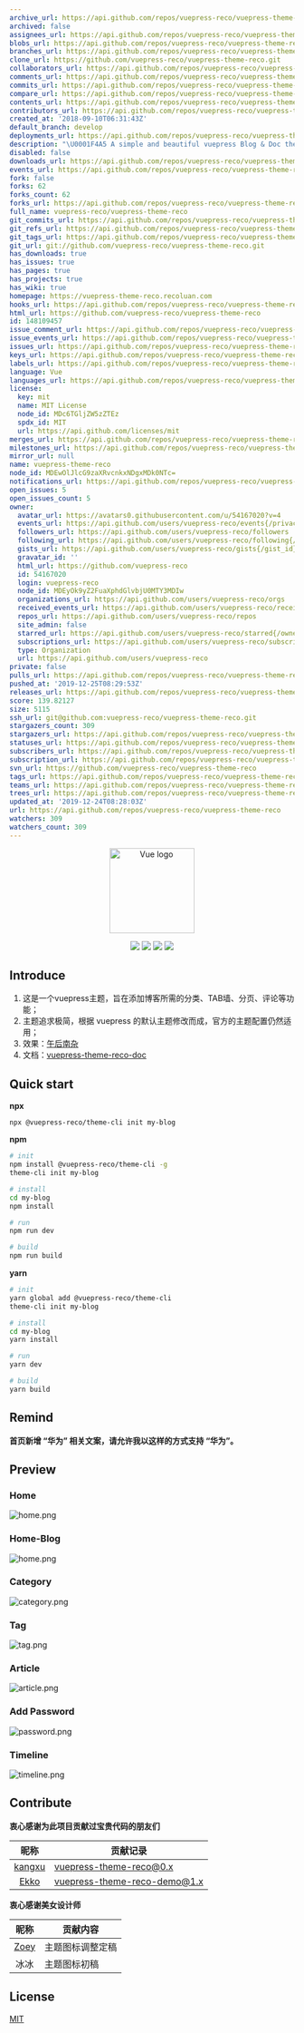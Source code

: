 ```yaml
---
archive_url: https://api.github.com/repos/vuepress-reco/vuepress-theme-reco/{archive_format}{/ref}
archived: false
assignees_url: https://api.github.com/repos/vuepress-reco/vuepress-theme-reco/assignees{/user}
blobs_url: https://api.github.com/repos/vuepress-reco/vuepress-theme-reco/git/blobs{/sha}
branches_url: https://api.github.com/repos/vuepress-reco/vuepress-theme-reco/branches{/branch}
clone_url: https://github.com/vuepress-reco/vuepress-theme-reco.git
collaborators_url: https://api.github.com/repos/vuepress-reco/vuepress-theme-reco/collaborators{/collaborator}
comments_url: https://api.github.com/repos/vuepress-reco/vuepress-theme-reco/comments{/number}
commits_url: https://api.github.com/repos/vuepress-reco/vuepress-theme-reco/commits{/sha}
compare_url: https://api.github.com/repos/vuepress-reco/vuepress-theme-reco/compare/{base}...{head}
contents_url: https://api.github.com/repos/vuepress-reco/vuepress-theme-reco/contents/{+path}
contributors_url: https://api.github.com/repos/vuepress-reco/vuepress-theme-reco/contributors
created_at: '2018-09-10T06:31:43Z'
default_branch: develop
deployments_url: https://api.github.com/repos/vuepress-reco/vuepress-theme-reco/deployments
description: "\U0001F4A5 A simple and beautiful vuepress Blog & Doc theme."
disabled: false
downloads_url: https://api.github.com/repos/vuepress-reco/vuepress-theme-reco/downloads
events_url: https://api.github.com/repos/vuepress-reco/vuepress-theme-reco/events
fork: false
forks: 62
forks_count: 62
forks_url: https://api.github.com/repos/vuepress-reco/vuepress-theme-reco/forks
full_name: vuepress-reco/vuepress-theme-reco
git_commits_url: https://api.github.com/repos/vuepress-reco/vuepress-theme-reco/git/commits{/sha}
git_refs_url: https://api.github.com/repos/vuepress-reco/vuepress-theme-reco/git/refs{/sha}
git_tags_url: https://api.github.com/repos/vuepress-reco/vuepress-theme-reco/git/tags{/sha}
git_url: git://github.com/vuepress-reco/vuepress-theme-reco.git
has_downloads: true
has_issues: true
has_pages: true
has_projects: true
has_wiki: true
homepage: https://vuepress-theme-reco.recoluan.com
hooks_url: https://api.github.com/repos/vuepress-reco/vuepress-theme-reco/hooks
html_url: https://github.com/vuepress-reco/vuepress-theme-reco
id: 148109457
issue_comment_url: https://api.github.com/repos/vuepress-reco/vuepress-theme-reco/issues/comments{/number}
issue_events_url: https://api.github.com/repos/vuepress-reco/vuepress-theme-reco/issues/events{/number}
issues_url: https://api.github.com/repos/vuepress-reco/vuepress-theme-reco/issues{/number}
keys_url: https://api.github.com/repos/vuepress-reco/vuepress-theme-reco/keys{/key_id}
labels_url: https://api.github.com/repos/vuepress-reco/vuepress-theme-reco/labels{/name}
language: Vue
languages_url: https://api.github.com/repos/vuepress-reco/vuepress-theme-reco/languages
license:
  key: mit
  name: MIT License
  node_id: MDc6TGljZW5zZTEz
  spdx_id: MIT
  url: https://api.github.com/licenses/mit
merges_url: https://api.github.com/repos/vuepress-reco/vuepress-theme-reco/merges
milestones_url: https://api.github.com/repos/vuepress-reco/vuepress-theme-reco/milestones{/number}
mirror_url: null
name: vuepress-theme-reco
node_id: MDEwOlJlcG9zaXRvcnkxNDgxMDk0NTc=
notifications_url: https://api.github.com/repos/vuepress-reco/vuepress-theme-reco/notifications{?since,all,participating}
open_issues: 5
open_issues_count: 5
owner:
  avatar_url: https://avatars0.githubusercontent.com/u/54167020?v=4
  events_url: https://api.github.com/users/vuepress-reco/events{/privacy}
  followers_url: https://api.github.com/users/vuepress-reco/followers
  following_url: https://api.github.com/users/vuepress-reco/following{/other_user}
  gists_url: https://api.github.com/users/vuepress-reco/gists{/gist_id}
  gravatar_id: ''
  html_url: https://github.com/vuepress-reco
  id: 54167020
  login: vuepress-reco
  node_id: MDEyOk9yZ2FuaXphdGlvbjU0MTY3MDIw
  organizations_url: https://api.github.com/users/vuepress-reco/orgs
  received_events_url: https://api.github.com/users/vuepress-reco/received_events
  repos_url: https://api.github.com/users/vuepress-reco/repos
  site_admin: false
  starred_url: https://api.github.com/users/vuepress-reco/starred{/owner}{/repo}
  subscriptions_url: https://api.github.com/users/vuepress-reco/subscriptions
  type: Organization
  url: https://api.github.com/users/vuepress-reco
private: false
pulls_url: https://api.github.com/repos/vuepress-reco/vuepress-theme-reco/pulls{/number}
pushed_at: '2019-12-25T08:29:53Z'
releases_url: https://api.github.com/repos/vuepress-reco/vuepress-theme-reco/releases{/id}
score: 139.82127
size: 5115
ssh_url: git@github.com:vuepress-reco/vuepress-theme-reco.git
stargazers_count: 309
stargazers_url: https://api.github.com/repos/vuepress-reco/vuepress-theme-reco/stargazers
statuses_url: https://api.github.com/repos/vuepress-reco/vuepress-theme-reco/statuses/{sha}
subscribers_url: https://api.github.com/repos/vuepress-reco/vuepress-theme-reco/subscribers
subscription_url: https://api.github.com/repos/vuepress-reco/vuepress-theme-reco/subscription
svn_url: https://github.com/vuepress-reco/vuepress-theme-reco
tags_url: https://api.github.com/repos/vuepress-reco/vuepress-theme-reco/tags
teams_url: https://api.github.com/repos/vuepress-reco/vuepress-theme-reco/teams
trees_url: https://api.github.com/repos/vuepress-reco/vuepress-theme-reco/git/trees{/sha}
updated_at: '2019-12-24T08:28:03Z'
url: https://api.github.com/repos/vuepress-reco/vuepress-theme-reco
watchers: 309
watchers_count: 309
---
```


<p align="center"><a href="https://vuejs.org" target="_blank" rel="noopener noreferrer"><img width="150" src="https://raw.githubusercontent.com/vuepress-reco/vuepress-theme-reco/develop/images/icon_vuepress_reco.png" alt="Vue logo"></a></p>

<p align="center">
<img src="https://img.shields.io/badge/vuepress-1.0.3-brightgreen.svg">
<img src="https://img.shields.io/badge/leancloud--storage-3.13.0-orange.svg">
<img src="https://img.shields.io/badge/valine-1.3.6-blue.svg">
<img src="https://img.shields.io/badge/vue--click--outside-1.0.7-blue.svg">

</p>

## Introduce

1. 这是一个vuepress主题，旨在添加博客所需的分类、TAB墙、分页、评论等功能；
2. 主题追求极简，根据 vuepress 的默认主题修改而成，官方的主题配置仍然适用；
3. 效果：[午后南杂](https://www.recoluan.com) 
4. 文档：[vuepress-theme-reco-doc](https://vuepress-theme-reco.recoluan.com)

## Quick start

**npx**

```
npx @vuepress-reco/theme-cli init my-blog
```

**npm**

```bash
# init
npm install @vuepress-reco/theme-cli -g
theme-cli init my-blog

# install
cd my-blog
npm install

# run
npm run dev

# build
npm run build
```

**yarn**

```bash
# init
yarn global add @vuepress-reco/theme-cli
theme-cli init my-blog

# install
cd my-blog
yarn install

# run
yarn dev

# build
yarn build
```

## Remind

**首页新增 “华为” 相关文案，请允许我以这样的方式支持 “华为”。**

## Preview

### Home
![home.png](https://raw.githubusercontent.com/vuepress-reco/vuepress-theme-reco/develop/images/1.png)

### Home-Blog
![home.png](https://raw.githubusercontent.com/vuepress-reco/vuepress-theme-reco/develop/images/home-blog.png)


### Category
![category.png](https://raw.githubusercontent.com/vuepress-reco/vuepress-theme-reco/develop/images/2.png)


### Tag
![tag.png](https://raw.githubusercontent.com/vuepress-reco/vuepress-theme-reco/develop/images/3.png)


### Article
![article.png](https://raw.githubusercontent.com/vuepress-reco/vuepress-theme-reco/develop/images/4.png)

### Add Password

![password.png](https://raw.githubusercontent.com/vuepress-reco/vuepress-theme-reco/develop/images/5.png)

### Timeline

![timeline.png](https://raw.githubusercontent.com/vuepress-reco/vuepress-theme-reco/develop/images/6.png)

## Contribute

**衷心感谢为此项目贡献过宝贵代码的朋友们**

|昵称|贡献记录|
|:-:|-|
|[kangxu](https://github.com/kangxukangxu)|[vuepress-theme-reco@0.x](https://github.com/recoluan/vuepress-theme-reco/commit/ec7426a88d50cf8d9f90a7ad9b731a10da7f438b)|
|[Ekko](https://github.com/danranVm)|[vuepress-theme-reco-demo@1.x](https://github.com/recoluan/vuepress-theme-reco-demo/commit/6d2bbe919e7f6564b8c8173558d197e38e024dc5)|

**衷心感谢美女设计师**

|昵称|贡献内容|
|:-:|-|
|[Zoey]()|主题图标调整定稿|
|冰冰|主题图标初稿|

## License
[MIT](https://github.com/recoluan/vuepress-theme-reco/blob/master/LICENSE)
